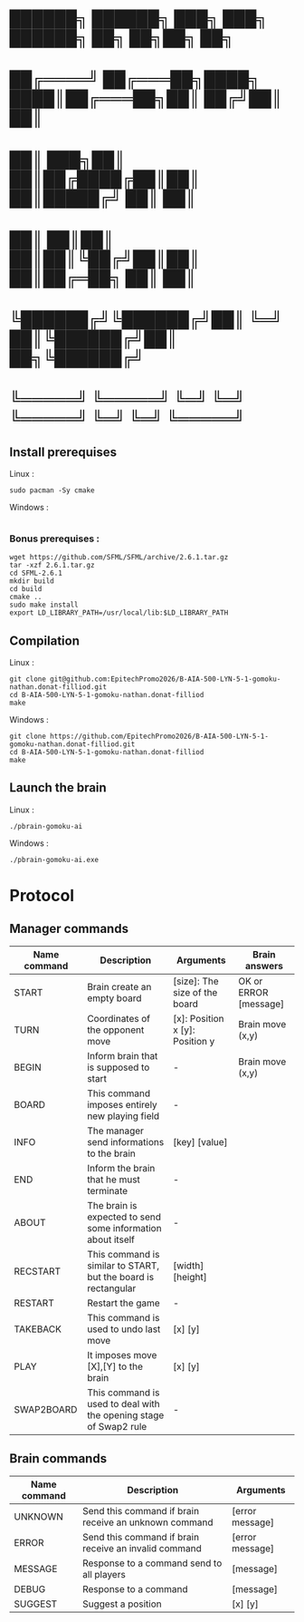 # ██████╗  ██████╗ ███╗   ███╗ ██████╗ ██╗  ██╗██╗   ██╗
# ██╔════╝ ██╔═══██╗████╗ ████║██╔═══██╗██║ ██╔╝██║   ██║
# ██║  ███╗██║   ██║██╔████╔██║██║   ██║█████╔╝ ██║   ██║
# ██║   ██║██║   ██║██║╚██╔╝██║██║   ██║██╔═██╗ ██║   ██║
# ╚██████╔╝╚██████╔╝██║ ╚═╝ ██║╚██████╔╝██║  ██╗╚██████╔╝
#  ╚═════╝  ╚═════╝ ╚═╝     ╚═╝ ╚═════╝ ╚═╝  ╚═╝ ╚═════╝ 
 
## Install prerequises

Linux :
```
sudo pacman -Sy cmake
```

Windows :
```

```

### Bonus prerequises : 
```
wget https://github.com/SFML/SFML/archive/2.6.1.tar.gz
tar -xzf 2.6.1.tar.gz
cd SFML-2.6.1
mkdir build
cd build
cmake ..
sudo make install
export LD_LIBRARY_PATH=/usr/local/lib:$LD_LIBRARY_PATH
```

## Compilation

Linux :
```
git clone git@github.com:EpitechPromo2026/B-AIA-500-LYN-5-1-gomoku-nathan.donat-filliod.git
cd B-AIA-500-LYN-5-1-gomoku-nathan.donat-filliod
make
```

Windows :
```
git clone https://github.com/EpitechPromo2026/B-AIA-500-LYN-5-1-gomoku-nathan.donat-filliod.git
cd B-AIA-500-LYN-5-1-gomoku-nathan.donat-filliod
make
```

## Launch the brain

Linux :
```
./pbrain-gomoku-ai
```

Windows :
```
./pbrain-gomoku-ai.exe
```

# Protocol 

## Manager commands

Name command | Description | Arguments | Brain answers
------------ | ----------- | --------- | -------------
START | Brain create an empty board | [size]: The size of the board | OK or ERROR [message]
TURN | Coordinates of the opponent move | [x]: Position x [y]: Position y | Brain move (x,y)
BEGIN | Inform brain that is supposed to start | - | Brain move (x,y)
BOARD | This command imposes entirely new playing field | - |
INFO | The manager send informations to the brain | [key] [value] |
END | Inform the brain that he must terminate | - |
ABOUT | The brain is expected to send some information about itself | - |
RECSTART | This command is similar to START, but the board is rectangular | [width] [height] |
RESTART | Restart the game | - |
TAKEBACK | This command is used to undo last move | [x] [y] |
PLAY | It imposes move [X],[Y] to the brain | [x] [y] |
SWAP2BOARD | This command is used to deal with the opening stage of Swap2 rule | - |

## Brain commands

Name command | Description | Arguments
------------ | ----------- | ---------
UNKNOWN | Send this command if brain receive an unknown command | [error message] |
ERROR | Send this command if brain receive an invalid command | [error message] |
MESSAGE | Response to a command send to all players | [message] |
DEBUG | Response to a command | [message] |
SUGGEST | Suggest a position | [x] [y] |
